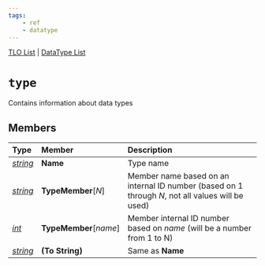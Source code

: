 ```yaml
---
tags:
    - ref
    - datatype
---
```

[TLO List](../top-level-objects/tlo-list.md) | [DataType List](../data-types/datatype-list.md)
# `type`

Contains information about data types

## Members

| **Type** | **Member** | **Description** |
| :--- | :--- | :--- |
| [_string_](datatype-string.md) | **Name** | Type name |
| [_string_](datatype-string.md) | **TypeMember**[_N_] | Member name based on an internal ID number (based on 1 through _N_, not all values will be used) |
| [_int_](datatype-int.md) | **TypeMember**[_name_] | Member internal ID number based on _name_ (will be a number from 1 to N) |
| [_string_](datatype-string.md) | **(To String)** | Same as **Name** |

